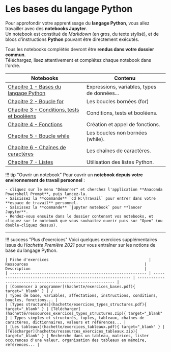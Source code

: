# Les bases du langage Python

Pour approfondir votre apprentissage du **langage Python**, vous allez travailler avec des **notebooks Jupyter**.  
Un notebook est constitué de *Markdown* (en gros, du texte stylisé), et de blocs d'instructions **Python** pouvant être directement exécutés.

Tous les notebooks complétés devront être **rendus dans votre dossier commun**.  
Téléchargez, lisez attentivement et complétez chaque notebook dans l'ordre.

| Notebooks                              | Contenu                             |
| -------------------------------------------- | ----------------------------------- |
| [Chapitre 1 - Bases du langage Python](notebooks/Chapitre%201%20Bases%20du%20langage%20Python.ipynb) | Expressions, variables, types de données... |
| [Chapitre 2 - Boucle for](notebooks/Chapitre%202%20Boucle%20for.ipynb) | Les boucles bornées (for) |
| [Chapitre 3 - Conditions, tests et booléens](notebooks/Chapitre%203%20Conditions,%20tests%20et%20booléens.ipynb) | Conditions, tests et booléens. |
| [Chapitre 4 - Fonctions](notebooks/Chapitre%204%20Fonctions.ipynb) | Création et appel de fonctions. |
| [Chapitre 5 - Boucle while](notebooks/Chapitre%205%20Boucle%20while.ipynb) | Les boucles non bornées (while). |
| [Chapitre 6 - Chaînes de caractères](notebooks/Chapitre%206%20Chaînes%20de%20caractères.ipynb) | Les chaînes de caractères. |
| [Chapitre 7 - Listes](notebooks/Chapitre%207%20Listes.ipynb) | Utilisation des listes Python. |

!!! tip "Ouvrir un notebook"
    Pour ouvrir un **notebook depuis votre environnement de travail personnel** :
    
    - cliquez sur le menu "Démarrer" et cherchez l'application **Anaconda Powershell Prompt**, puis lancez-la. 
    - Saisissez la **commande** `cd H:\Travail` pour entrer dans votre **espace de travail** personnel.
    - Saisissez la **commande** `jupyter notebook` pour **lancer Jupyter**.
    - Rendez-vous ensuite dans le dossier contenant vos notebooks, et cliquez sur le notebook que vous souhaitez ouvrir puis sur "Open" (ou double-cliquez dessus).

---

!!! success "Plus d'exercices"
    Voici quelques exercices supplémentaires issus du *Hachette Première 2021* pour vous entraîner sur les notions de base du langage Python.

    | Fiche d'exercices                                            | Ressources                                                   | Description                                                  |
    | ------------------------------------------------------------ | ------------------------------------------------------------ | ------------------------------------------------------------ |
    | [Commencer à programmer](hachette/exercices_bases.pdf){ target="_blank" } | /                                                            | Types de base, variables, affectations, instructions, conditions, boucles, fonctions... |
    | [Types structurés](hachette/exercices_types_structures.pdf){ target="_blank" } | [Télécharger](hachette/ressources_exercices_types_structures.zip){ target="_blank" } | Types simples et structurés, tuples, tableaux, chaînes de caractères, dictionnaires, valeurs et références... |
    | [Les tableaux](hachette/exercices_tableaux.pdf){ target="_blank" } | [Télécharger](hachette/ressources_exercices_tableaux.zip){ target="_blank" } | Recherche dans un tableau, matrices, lister occurences d'une valeur, organisation des tableaux en mémoire, références... |